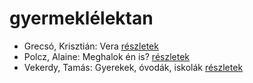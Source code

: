 # gyermeklélektan

- Grecsó, Krisztián: Vera [részletek](_details/Grecs%C3%B3%2C%20Kriszti%C3%A1n.md#id_1224)
- Polcz, Alaine: Meghalok én is? [részletek](_details/Polcz%2C%20Alaine.md#id_1441)
- Vekerdy, Tamás: Gyerekek, óvodák, iskolák [részletek](_details/Vekerdy%2C%20Tam%C3%A1s.md#id_616)